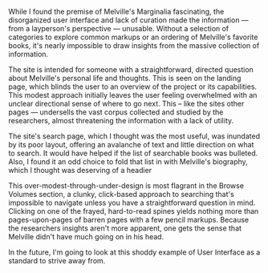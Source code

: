 While I found the premise of Melville's Marginalia fascinating, the disorganized user interface and lack of curation made the information — from a layperson's perspective — unusable. Without a selection of categories to explore common markups or an ordering of Melville's favorite books, it's nearly impossible to draw insights from the massive collection of information. 

The site is intended for someone with a straightforward, directed question about Melville's personal life and thoughts. This is seen on the landing page, which blinds the user to an overview of the project or its capabilities. This modest approach initially leaves the user feeling overwhelmed with an unclear directional sense of where to go next. This – like the sites other pages — undersells the vast corpus collected and studied by the researchers, almost threatening the information with a lack of utility.

The site's search page, which I thought was the most useful, was inundated by its poor layout, offering an avalanche of text and little direction on what to search. It would have helped if the list of searchable books was bulleted. Also, I found it an odd choice to fold that list in with Melville's biography, which I thought was deserving of a headier 

This over-modest-through-under-design is most flagrant in the Browse Volumes section, a clunky, click-based approach to searching that's impossible to navigate unless you have a straightforward question in mind. Clicking on one of the frayed, hard-to-read spines yields nothing more than pages-upon-pages of barren pages with a few pencil markups. Because the researchers insights aren't more apparent, one gets the sense that Melville didn't have much going on in his head.

In the future, I'm going to look at this shoddy example of User Interface as a standard to strive away from.
